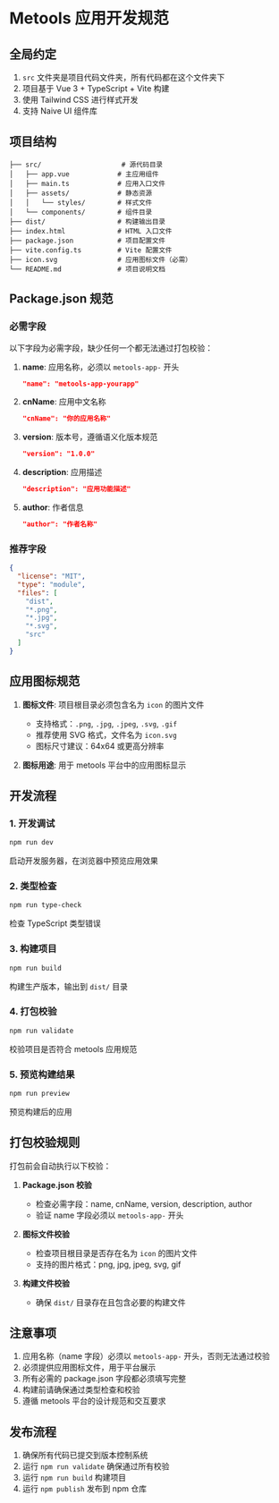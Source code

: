 
# Metools 应用开发规范

## 全局约定

1. `src` 文件夹是项目代码文件夹，所有代码都在这个文件夹下
2. 项目基于 Vue 3 + TypeScript + Vite 构建
3. 使用 Tailwind CSS 进行样式开发
4. 支持 Naive UI 组件库

## 项目结构

```
├── src/                    # 源代码目录
│   ├── app.vue            # 主应用组件
│   ├── main.ts            # 应用入口文件
│   ├── assets/            # 静态资源
│   │   └── styles/        # 样式文件
│   └── components/        # 组件目录
├── dist/                  # 构建输出目录
├── index.html             # HTML 入口文件
├── package.json           # 项目配置文件
├── vite.config.ts         # Vite 配置文件
├── icon.svg               # 应用图标文件（必需）
└── README.md              # 项目说明文档
```

## Package.json 规范

### 必需字段
以下字段为必需字段，缺少任何一个都无法通过打包校验：

1. **name**: 应用名称，必须以 `metools-app-` 开头
   ```json
   "name": "metools-app-yourapp"
   ```

2. **cnName**: 应用中文名称
   ```json
   "cnName": "你的应用名称"
   ```

3. **version**: 版本号，遵循语义化版本规范
   ```json
   "version": "1.0.0"
   ```

4. **description**: 应用描述
   ```json
   "description": "应用功能描述"
   ```

5. **author**: 作者信息
   ```json
   "author": "作者名称"
   ```

### 推荐字段
```json
{
  "license": "MIT",
  "type": "module",
  "files": [
    "dist",
    "*.png",
    "*.jpg",
    "*.svg",
    "src"
  ]
}
```

## 应用图标规范

1. **图标文件**: 项目根目录必须包含名为 `icon` 的图片文件
   - 支持格式：`.png`, `.jpg`, `.jpeg`, `.svg`, `.gif`
   - 推荐使用 SVG 格式，文件名为 `icon.svg`
   - 图标尺寸建议：64x64 或更高分辨率

2. **图标用途**: 用于 metools 平台中的应用图标显示

## 开发流程

### 1. 开发调试
```bash
npm run dev
```
启动开发服务器，在浏览器中预览应用效果

### 2. 类型检查
```bash
npm run type-check
```
检查 TypeScript 类型错误

### 3. 构建项目
```bash
npm run build
```
构建生产版本，输出到 `dist/` 目录

### 4. 打包校验
```bash
npm run validate
```
校验项目是否符合 metools 应用规范

### 5. 预览构建结果
```bash
npm run preview
```
预览构建后的应用

## 打包校验规则

打包前会自动执行以下校验：

1. **Package.json 校验**
   - 检查必需字段：name, cnName, version, description, author
   - 验证 name 字段必须以 `metools-app-` 开头

2. **图标文件校验**
   - 检查项目根目录是否存在名为 `icon` 的图片文件
   - 支持的图片格式：png, jpg, jpeg, svg, gif

3. **构建文件校验**
   - 确保 `dist/` 目录存在且包含必要的构建文件

## 注意事项

1. 应用名称（name 字段）必须以 `metools-app-` 开头，否则无法通过校验
2. 必须提供应用图标文件，用于平台展示
3. 所有必需的 package.json 字段都必须填写完整
4. 构建前请确保通过类型检查和校验
5. 遵循 metools 平台的设计规范和交互要求

## 发布流程

1. 确保所有代码已提交到版本控制系统
2. 运行 `npm run validate` 确保通过所有校验
3. 运行 `npm run build` 构建项目
4. 运行 `npm publish` 发布到 npm 仓库